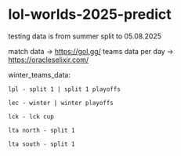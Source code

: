 # lol-worlds-2025-predict
testing data is from summer split to 05.08.2025

match data -> https://gol.gg/
teams data per day -> https://oracleselixir.com/



winter_teams_data:

    lpl - split 1 | split 1 playoffs

    lec - winter | winter playoffs

    lck - lck cup

    lta north - split 1

    lta south - split 1
